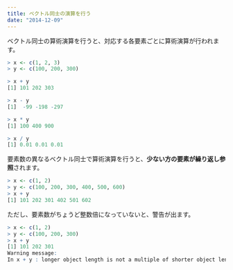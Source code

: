```yaml
---
title: ベクトル同士の演算を行う
date: "2014-12-09"
---
```


ベクトル同士の算術演算を行うと、対応する各要素ごとに算術演算が行われます。

```r
> x <- c(1, 2, 3)
> y <- c(100, 200, 300)

> x + y
[1] 101 202 303

> x - y
[1]  -99 -198 -297

> x * y
[1] 100 400 900

> x / y
[1] 0.01 0.01 0.01
```

要素数の異なるベクトル同士で算術演算を行うと、**少ない方の要素が繰り返し参照**されます。

```r
> x <- c(1, 2)
> y <- c(100, 200, 300, 400, 500, 600)
> x + y
[1] 101 202 301 402 501 602
```

ただし、要素数がちょうど整数倍になっていないと、警告が出ます。

```r
> x <- c(1, 2)
> y <- c(100, 200, 300)
> x + y
[1] 101 202 301
Warning message:
In x + y : longer object length is not a multiple of shorter object length
```

